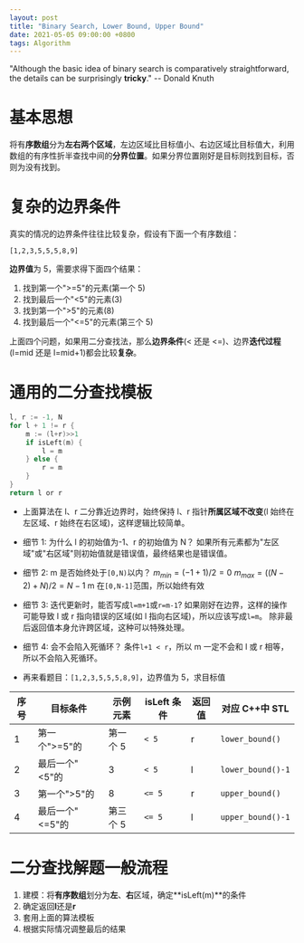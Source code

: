 ```yaml
---
layout: post
title: "Binary Search, Lower Bound, Upper Bound"
date: 2021-05-05 09:00:00 +0800
tags: Algorithm
---
```


"Although the basic idea of binary search is comparatively straightforward, the details can be surprisingly **tricky**."
-- Donald Knuth

# 基本思想

将有**序数组**分为**左右两个区域**，左边区域比目标值小、右边区域比目标值大，利用数组的有序性折半查找中间的**分界位置**。如果分界位置刚好是目标则找到目标，否则为没有找到。

# 复杂的边界条件

真实的情况的边界条件往往比较复杂，假设有下面一个有序数组：

`[1,2,3,5,5,5,8,9]`

**边界值**为 5，需要求得下面四个结果：

1. 找到第一个">=5"的元素(第一个 5)
2. 找到最后一个"<5"的元素(3)
3. 找到第一个">5"的元素(8)
4. 找到最后一个"<=5"的元素(第三个 5)

上面四个问题，如果用二分查找法，那么**边界条件**(< 还是 <=)、边界**迭代过程**(l=mid 还是 l=mid+1)都会比较**复杂**。

# 通用的二分查找模板

```Go
l, r := -1, N
for l + 1 != r {
    m := (l+r)>>1
    if isLeft(m) {
        l = m
    } else {
        r = m
    }
}
return l or r
```

- 上面算法在 l、r 二分靠近边界时，始终保持 l、r 指针**所属区域不改变**(l 始终在左区域、r 始终在右区域)，这样逻辑比较简单。

- 细节 1: 为什么 l 的初始值为-1、r 的初始值为 N？
  如果所有元素都为"左区域"或"右区域"则初始值就是错误值，最终结果也是错误值。

- 细节 2: m 是否始终处于`[0,N)`以内？
  $m_{min}=(-1+1)/2=0$
  $m_{max}=((N-2)+N)/2=N-1$
  m 在`[0,N-1]`范围，所以始终有效

- 细节 3: 迭代更新时，能否写成`l=m+1`或`r=m-1`?
  如果刚好在边界，这样的操作可能导致 l 或 r 指向错误的区域(如 l 指向右区域)，所以应该写成`l=m`。
  除非最后返回值本身允许跨区域，这种可以特殊处理。

- 细节 4: 会不会陷入死循环？
  条件`l+1 < r`，所以 m 一定不会和 l 或 r 相等，所以不会陷入死循环。

- 再来看题目：`[1,2,3,5,5,5,8,9]`，边界值为 5，求目标值

| 序号 | 目标条件        | 示例元素 | isLeft 条件 | 返回值 | 对应 C++中 STL    |
| ---- | --------------- | -------- | ----------- | ------ | ----------------- |
| 1    | 第一个">=5"的   | 第一个 5 | `< 5`       | r      | `lower_bound()`   |
| 2    | 最后一个"<5"的  | 3        | `< 5`       | l      | `lower_bound()-1` |
| 3    | 第一个">5"的    | 8        | `<= 5`      | r      | `upper_bound()`   |
| 4    | 最后一个"<=5"的 | 第三个 5 | `<= 5`      | l      | `upper_bound()-1` |

# 二分查找解题一般流程

1. 建模：将**有序数组**划分为**左**、**右**区域，确定**isLeft(m)**的条件
2. 确定返回**l**还是**r**
3. 套用上面的算法模板
4. 根据实际情况调整最后的结果
